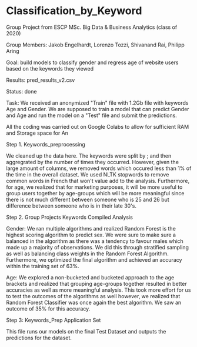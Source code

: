 # Classification_by_Keyword

Group Project from ESCP MSc. Big Data & Business Analytics (class of 2020)

Group Members: Jakob Engelhardt, Lorenzo Tozzi, Shivanand Rai, Philipp Aring

Goal: build models to classify gender and regress age of website users based on the keywords they viewed

Results: pred_results_v2.csv

Status: done

Task: We received an anonymized "Train" file with 1.2Gb file with keywords Age and Gender. We are supposed to train a model that can predict Gender and Age and run the model on a "Test" file and submit the predictions. 

All the coding was carried out on Google Colabs to allow for sufficient RAM and Storage space for An

Step 1. Keywords_preprocessing

We cleaned up the data here. The keywords were split by ; and then aggregrated by the number of times they occurred. However, given the large amount of columns, we removed words which occured less than 1% of the time in the overall dataset. We used NLTK stopwords to remove common words in French that won't value add to the analysis. Furthermore, for age, we realized that for marketing purposes, it will be more useful to group users together by age-groups which will be more meaningful since there is not much different between someone who is 25 and 26 but difference between someone who is in their late 30's. 

Step 2. Group Projects Keywords Compiled Analysis

Gender:
We ran multiple algorithms and realized Random Forest is the highest scoring algorithm to predict sex. We were sure to make sure a balanced in the algorithm as there was a tendency to favour males which made up a majority of observations. We did this through stratified sampling as well as balancing class weights in the Random Forest Algorithm. Furthermore, we optimized the final algorithm and achieved an accuracy within the training set of 63%. 

Age: 
We explored a non-bucketed and bucketed approach to the age brackets and realized that grouping age-groups together resulted in better accuracies as well as more meaningful analysis. This took more effort for us to test the outcomes of the algorithms as well however, we realized that Random Forest Classifier was once again the best algorithm. We saw an outcome of 35% for this accuracy.

Step 3: Keywords_Prep Application Set

This file runs our models on the final Test Dataset and outputs the predictions for the dataset. 
